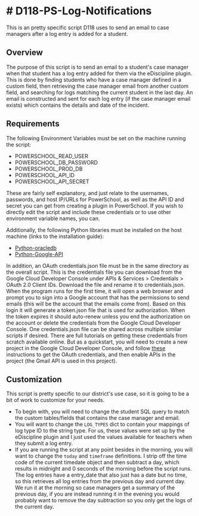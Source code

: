 # # D118-PS-Log-Notifications

This is an pretty specific script D118 uses to send an email to case managers after a log entry is added for a student.

## Overview

The purpose of this script is to send an email to a student's case manager when that student has a log entry added for them via the eDiscipline plugin. This is done by finding students who have a case manager defined in a custom field, then retrieving the case manager email from another custom field, and searching for logs matching the current student in the last day. An email is constructed and sent for each log entry (if the case manager email exists) which contains the details and date of the incident.

## Requirements

The following Environment Variables must be set on the machine running the script:

- POWERSCHOOL_READ_USER
- POWERSCHOOL_DB_PASSWORD
- POWERSCHOOL_PROD_DB
- POWERSCHOOL_API_ID
- POWERSCHOOL_API_SECRET

These are fairly self explanatory, and just relate to the usernames, passwords, and host IP/URLs for PowerSchool, as well as the API ID and secret you can get from creating a plugin in PowerSchool. If you wish to directly edit the script and include these credentials or to use other environment variable names, you can.

Additionally, the following Python libraries must be installed on the host machine (links to the installation guide):

- [Python-oracledb](https://python-oracledb.readthedocs.io/en/latest/user_guide/installation.html)
- [Python-Google-API](https://github.com/googleapis/google-api-python-client#installation)

In addition, an OAuth credentials.json file must be in the same directory as the overall script. This is the credentials file you can download from the Google Cloud Developer Console under APIs & Services > Credentials > OAuth 2.0 Client IDs. Download the file and rename it to credentials.json. When the program runs for the first time, it will open a web browser and prompt you to sign into a Google account that has the permissions to send emails (this will be the account that the emails come from). Based on this login it will generate a token.json file that is used for authorization. When the token expires it should auto-renew unless you end the authorization on the account or delete the credentials from the Google Cloud Developer Console. One credentials.json file can be shared across multiple similar scripts if desired.
There are full tutorials on getting these credentials from scratch available online. But as a quickstart, you will need to create a new project in the Google Cloud Developer Console, and follow [these](https://developers.google.com/workspace/guides/create-credentials#desktop-app) instructions to get the OAuth credentials, and then enable APIs in the project (the Gmail API is used in this project).

## Customization

This script is pretty specific to our district's use case, so it is going to be a bit of work to customize for your needs.

- To begin with, you will need to change the student SQL query to match the custom tables/fields that contains the case manager and email.
- You will want to change the `LOG_TYPES` dict to contain your mappings of log type ID to the string type. For us, these values were set up by the eDiscipline plugin and I just used the values available for teachers when they submit a log entry.
- If you are running the script at any point besides in the morning, you will want to change the `today` and `timeframe` definitions. I strip off the time code of the current timedate object and then subtract a day, which results in midnight and 0 seconds of the morning before the script runs. The log entries have a entry_date that also just has a date but no time, so this retrieves all log entries from the previous day and current day. We run it at the morning so case managers get a summary of the previous day, if you are instead running it in the evening you would probably want to remove the day subtraction so you only get the logs of the current day.
